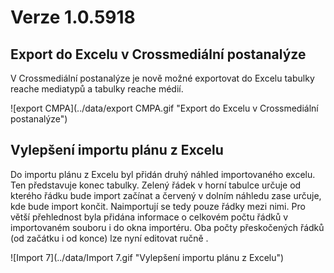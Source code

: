 ﻿# Verze 1.0.5918

## Export do Excelu v Crossmediální postanalýze
V Crossmediální postanalýze je nově možné exportovat do Excelu tabulky reache mediatypů a tabulky reache médií.

![export CMPA](../data/export CMPA.gif "Export do Excelu v Crossmediální postanalýze")

## Vylepšení importu plánu z Excelu
Do importu plánu z Excelu byl přidán druhý náhled importovaného excelu. Ten představuje konec tabulky. Zelený řádek v horní tabulce určuje od kterého řádku bude import začínat a červený v dolním náhledu zase určuje, kde bude import končit. Naimportují se tedy pouze řádky mezi nimi. 
Pro větší přehlednost byla přidána informace o celkovém počtu řádků v importovaném souboru i do okna importéru. Oba počty přeskočených řádků (od začátku i od konce) lze nyní editovat ručně .  

![Import 7](../data/Import 7.gif "Vylepšení importu plánu z Excelu")

